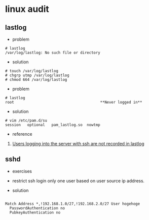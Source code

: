 linux audit
===============

lastlog
---------

* problem

```shell
# lastlog
/var/log/lastlog: No such file or directory
```

* solution

```shell
# touch /var/log/lastlog
# chgrp utmp /var/log/lastlog
# chmod 664 /var/log/lastlog
```


* problem
```shell
# lastlog
root                                       **Never logged in**
```

* solution
```shell
# vim /etc/pam.d/su
session   optional   pam_lastlog.so  nowtmp
```


* reference

1. [Users logging into the server with ssh are not recorded in lastlog](https://www.novell.com/support/kb/doc.php?id=7014881)


sshd
------

* exercises
- restrict ssh login only one user based on user source ip address.

* solution

```shell

Match Address *,!192.168.1.0/27,!192.168.2.0/27 User hogehoge
  PasswordAuthentication no
  PubkeyAuthentication no

```

